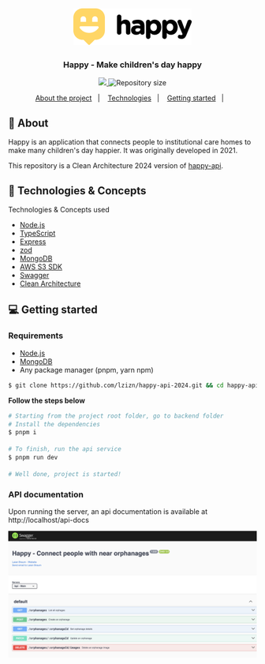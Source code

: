 <h1 align="center">
    <img alt="Happy" title="Happy" src=".github/logo.png" />
</h1>

<h3 align="center">
  Happy - Make children's day happy
</h3>

<p align="center">
  <a href="https://codecov.io/gh/lzizn/happy-api-2024" >
  <img src="https://codecov.io/gh/lzizn/happy-api-2024/branch/master/graph/badge.svg?token=7HB7NSKRE5"/>
  </a>
  <img alt="Repository size" src="https://img.shields.io/github/repo-size/lzizn/happy-api-2024?color=15C3D6">
</a>

</p>

<p align="center">
  <a href="#-about">About the project</a>&nbsp;&nbsp;&nbsp;|&nbsp;&nbsp;&nbsp;
  <a href="#-technologies--concepts">Technologies</a>&nbsp;&nbsp;&nbsp;|&nbsp;&nbsp;&nbsp;
  <a href="#-getting-started">Getting started</a>&nbsp;&nbsp;&nbsp;|&nbsp;&nbsp;&nbsp;
</p>

## 🧸 About

Happy is an application that connects people to institutional care homes to make many children's day happier. It was originally developed in 2021.

This repository is a Clean Architecture 2024 version of [happy-api](https://github.com/lzizn/happy-api).

## 🚀 Technologies & Concepts

Technologies & Concepts used

- [Node.js](https://nodejs.org/en/)
- [TypeScript](https://www.typescriptlang.org/)
- [Express](https://expressjs.com)
- [zod](https://zod.dev/)
- [MongoDB](https://www.npmjs.com/package/mongodb)
- [AWS S3 SDK](https://www.npmjs.com/package/@aws-sdk/client-s3)
- [Swagger](https://www.npmjs.com/package/swagger-ui-express)
- [Clean Architecture](https://blog.cleancoder.com/uncle-bob/2012/08/13/the-clean-architecture.html)

## 💻 Getting started

### Requirements

- [Node.js](https://nodejs.org/en/)
- [MongoDB](https://www.npmjs.com/package/mongodb)
- Any package manager (pnpm, yarn npm)

```bash
$ git clone https://github.com/lzizn/happy-api-2024.git && cd happy-api-2024
```

**Follow the steps below**

```bash
# Starting from the project root folder, go to backend folder
# Install the dependencies
$ pnpm i

# To finish, run the api service
$ pnpm run dev

# Well done, project is started!
```

### API documentation

Upon running the server, an api documentation is available at http://localhost/api-docs

<img alt="Happy" title="Happy" src=".github/swagger.png" />
